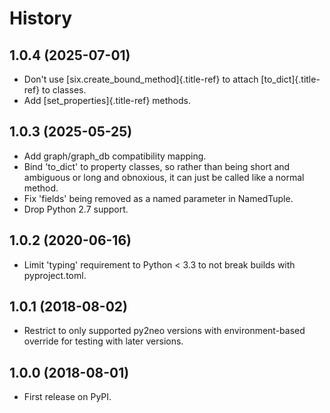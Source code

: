 History
=======

1.0.4 (2025-07-01)
------------------

-   Don\'t use [six.create_bound_method]{.title-ref} to attach
    [to_dict]{.title-ref} to classes.
-   Add [set_properties]{.title-ref} methods.

1.0.3 (2025-05-25)
------------------

-   Add graph/graph_db compatibility mapping.
-   Bind \'to_dict\' to property classes, so rather than being short and
    ambiguous or long and obnoxious, it can just be called like a normal
    method.
-   Fix \'fields\' being removed as a named parameter in NamedTuple.
-   Drop Python 2.7 support.

1.0.2 (2020-06-16)
------------------

-   Limit \'typing\' requirement to Python \< 3.3 to not break builds
    with pyproject.toml.

1.0.1 (2018-08-02)
------------------

-   Restrict to only supported py2neo versions with environment-based
    override for testing with later versions.

1.0.0 (2018-08-01)
------------------

-   First release on PyPI.
